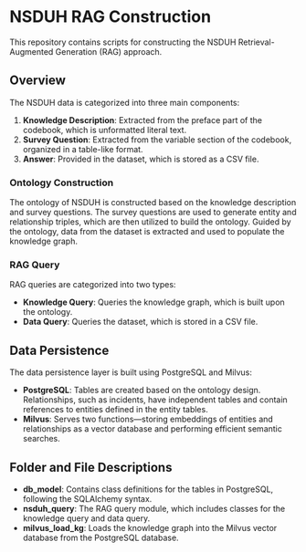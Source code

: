 # NSDUH RAG Construction

This repository contains scripts for constructing the NSDUH Retrieval-Augmented Generation (RAG) approach.

## Overview

The NSDUH data is categorized into three main components:

1. **Knowledge Description**: Extracted from the preface part of the codebook, which is unformatted literal text.
2. **Survey Question**: Extracted from the variable section of the codebook, organized in a table-like format.
3. **Answer**: Provided in the dataset, which is stored as a CSV file.

### Ontology Construction

The ontology of NSDUH is constructed based on the knowledge description and survey questions. The survey questions are used to generate entity and relationship triples, which are then utilized to build the ontology. Guided by the ontology, data from the dataset is extracted and used to populate the knowledge graph.

### RAG Query

RAG queries are categorized into two types:

- **Knowledge Query**: Queries the knowledge graph, which is built upon the ontology.
- **Data Query**: Queries the dataset, which is stored in a CSV file.

## Data Persistence

The data persistence layer is built using PostgreSQL and Milvus:

- **PostgreSQL**: Tables are created based on the ontology design. Relationships, such as incidents, have independent tables and contain references to entities defined in the entity tables.
- **Milvus**: Serves two functions—storing embeddings of entities and relationships as a vector database and performing efficient semantic searches.

## Folder and File Descriptions

- **db_model**: Contains class definitions for the tables in PostgreSQL, following the SQLAlchemy syntax.
- **nsduh_query**: The RAG query module, which includes classes for the knowledge query and data query.
- **milvus_load_kg**: Loads the knowledge graph into the Milvus vector database from the PostgreSQL database.


